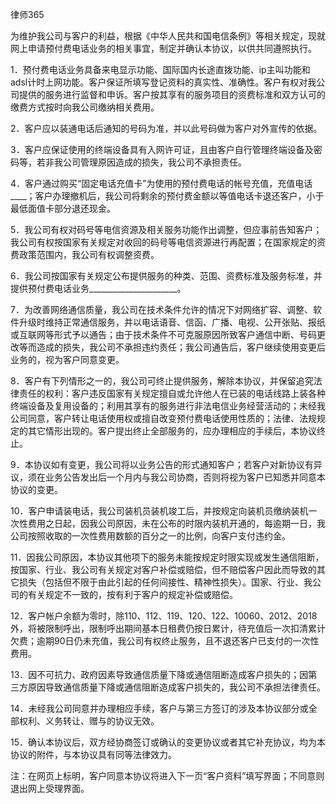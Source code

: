 
 



 
律师365








为维护我公司与客户的利益，根据《中华人民共和国电信条例》等相关规定，现就网上申请预付费电话业务的相关事宜，制定并确认本协议，以供共同遵照执行。


1．预付费电话业务具备来电显示功能、国际国内长途直拨功能、ip主叫功能和adsl计时上网功能。客户保证所填写登记资料的真实性、准确性。客户有权对我公司提供的服务进行监督和申诉。客户按其享有的服务项目的资费标准和双方认可的缴费方式按时向我公司缴纳相关费用。


2．客户应以装通电话后通知的号码为准，并以此号码做为客户对外宣传的依据。


3．客户应保证使用的终端设备具有入网许可证，且由客户自行管理终端设备及密码等，若非我公司管理原因造成的损失，我公司不承担责任。


4．客户通过购买“固定电话充值卡”为使用的预付费电话的帐号充值，充值电话____；客户办理撤机后，我公司将剩余的预付费金额以等值电话卡退还客户，小于最低面值卡部分退还现金。


5．我公司有权对码号等电信资源及相关服务功能作出调整，但应事前告知客户；我公司有权按国家有关规定对收回的码号等电信资源进行再配置；在国家规定的资费政策范围内，我公司有权调整资费。


6．我公司按国家有关规定公布提供服务的种类、范围、资费标准及服务标准，并提供预付费电话业务______________________。


7．为改善网络通信质量，我公司在技术条件允许的情况下对网络扩容、调整、软件升级时维持正常通信服务，并以电话语音、信函、广播、电视、公开张贴、报纸或互联网等形式予以通告；由于技术条件不可克服原因所致客户通信中断、号码更改等而造成的损失，我公司不承担违约责任；我公司通告后，客户继续使用变更后业务的，视为客户同意变更。


8．客户有下列情形之一的，我公司可终止提供服务，解除本协议，并保留追究法律责任的权利：客户违反国家有关规定擅自或允许他人在已装的电话线路上装各种终端设备及复用设备的；利用其享有的服务进行非法电信业务经营活动的；未经我公司同意，客户转让电话使用权或擅自改变预付费电话使用性质的；法律、法规规定的其它情形出现的。客户提出终止全部服务的，应办理相应的手续后，本协议终止。


9．本协议如有变更，我公司将以业务公告的形式通知客户；若客户对新协议有异议，须在业务公告发出后一个月内与我公司协商，否则将视为客户已知悉并同意本协议的变更。


10．客户申请装电话，我公司装机员装机竣工后，并按规定向装机员缴纳装机一次性费用之日起，因我公司原因，未在公布的时限内装机开通的，每逾期一日，我公司按照收取的一次性费用数额的百分之一的比例，向客户支付违约金。


11．因我公司原因，本协议其他项下的服务未能按规定时限实现或发生通信阻断，按国家、行业、我公司有关规定对客户补偿或赔偿，但不赔偿客户因此而导致的其它损失（包括但不限于由此引起的任何间接性、精神性损失）。国家、行业、我公司的有关规定不一致的，按有利于客户的规定补偿或赔偿。


12．客户帐户余额为零时，除110、112、119、120、122、10060、2012、2018外，将被限制呼出，限制呼出期间基本日租费仍按日累计，待充值后一次扣清累计欠费；逾期90日仍未充值，我公司有权终止服务，且不退还客户已支付的一次性费用。


13．因不可抗力、政府因素导致通信质量下降或通信阻断造成客户损失的；因第三方原因导致通信质量下降或通信阻断造成客户损失的，我公司不承担法律责任。


14．未经我公司同意并办理相应手续，客户与第三方签订的涉及本协议部分或全部权利、义务转让、赠与的协议无效。


15．确认本协议后，双方经协商签订或确认的变更协议或者其它补充协议，均为本协议的附件，与本协议具有同等法律效力。


注：在网页上标明，客户同意本协议将进入下一页“客户资料”填写界面；不同意则退出网上受理界面。
 


 

 
 
 
 
 
  


  
 

  


  


  
 
 
 
 

